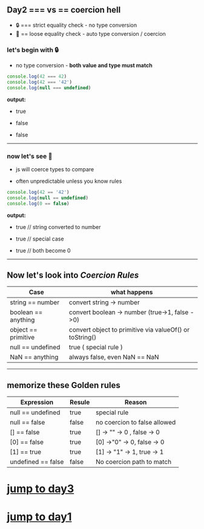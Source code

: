 ## Day2 === vs == coercion hell

- 🔒 === strict equality check - no type conversion
- 🤡 == loose equality check - auto type conversion / coercion

### let's begin with 🔒

- no type conversion - **both value and type must match**

```js
console.log(42 === 42)
console.log(42 === '42')
console.log(null === undefined)
```

**output:**

- true

- false

- false

---

### now let's see 🤡

- js will coerce types to compare

- often unpredictable unless you know rules

```js
console.log(42 == '42')
console.log(null == undefined)
console.log(0 == false)
```

**output:**

- true // string converted to number

- true // special case

- true // both become 0

---

## Now let's look into ***Coercion Rules***

| **Case**            | **what happens**                                        |
| ------------------- | ------------------------------------------------------- |
| string == number    | convert string -> number                                |
| boolean == anything | convert boolean -> number (true->1, false ->0)          |
| object == primitive | convert object to primitive via valueOf() or toString() |
| null == undefined   | true ( special rule )                                   |
| NaN == anything     | always false, even NaN == NaN                           |

---

## memorize these Golden rules

| **Expression**     | **Resule** | **Reason**                   |
| ------------------ | ---------- | ---------------------------- |
| null == undefined  | true       | special rule                 |
| null == false      | false      | no coercion to false allowed |
| [] == false        | true       | [] -> "" -> 0 , false -> 0   |
| [0] == false       | true       | [0] ->"0" -> 0, false -> 0   |
| [1] == true        | true       | [1] -> "1" -> 1, true -> 1   |
| undefined == false | false      | No coercion path to match    |

# [jump to day3](../Day3/day3.md)
# [jump to day1](../Day1/day1.md)